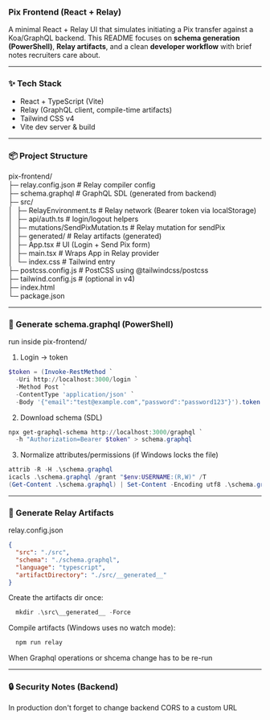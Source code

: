 ### Pix Frontend (React + Relay)

A minimal React + Relay UI that simulates initiating a Pix transfer against a Koa/GraphQL backend. This README focuses on **schema generation (PowerShell)**, **Relay artifacts**, and a clean **developer workflow** with brief notes recruiters care about.

---

### ✨ Tech Stack

- React + TypeScript (Vite)
- Relay (GraphQL client, compile-time artifacts)
- Tailwind CSS v4
- Vite dev server & build

---

### 📦 Project Structure

pix-frontend/ <br>
├─ relay.config.json # Relay compiler config<br>
├─ schema.graphql # GraphQL SDL (generated from backend)<br>
├─ src/<br>
│&nbsp; ├─ RelayEnvironment.ts # Relay network (Bearer token via localStorage)<br>
│&nbsp; ├─ api/auth.ts # login/logout helpers<br>
│&nbsp; ├─ mutations/SendPixMutation.ts # Relay mutation for sendPix<br>
│&nbsp; ├─ generated/ # Relay artifacts (generated)<br>
│&nbsp; ├─ App.tsx # UI (Login + Send Pix form)<br>
│&nbsp; ├─ main.tsx # Wraps App in Relay provider<br>
│&nbsp; └─ index.css # Tailwind entry<br>
├─ postcss.config.js # PostCSS using @tailwindcss/postcss<br>
├─ tailwind.config.js # (optional in v4)<br>
├─ index.html<br>
└─ package.json<br>

---

### 🔐 Generate schema.graphql (PowerShell)

run inside pix-frontend/

1. Login -> token

```powershell
$token = (Invoke-RestMethod `
  -Uri http://localhost:3000/login `
  -Method Post `
  -ContentType 'application/json' `
  -Body '{"email":"test@example.com","password":"password123"}').token
```

2. Download schema (SDL)

```powershell
npx get-graphql-schema http://localhost:3000/graphql `
  -h "Authorization=Bearer $token" > schema.graphql
```

3. Normalize attributes/permissions (if Windows locks the file)

```powershell
attrib -R -H .\schema.graphql
icacls .\schema.graphql /grant "$env:USERNAME:(R,W)" /T
(Get-Content .\schema.graphql) | Set-Content -Encoding utf8 .\schema.graphql
```

---

### 🧩 Generate Relay Artifacts

relay.config.json

```json
{
  "src": "./src",
  "schema": "./schema.graphql",
  "language": "typescript",
  "artifactDirectory": "./src/__generated__"
}
```

Create the artifacts dir once:

```powershell
  mkdir .\src\__generated__ -Force
```

Compile artifacts (Windows uses no watch mode):

```powershell
  npm run relay
```

When Graphql operations or shcema change has to be re-run

---

### 🔒 Security Notes (Backend)

In production don't forget to change backend CORS to a custom URL
